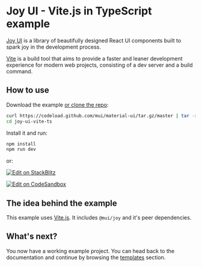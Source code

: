 # Joy UI - Vite.js in TypeScript example

[Joy UI](https://mui.com/joy-ui/getting-started/) is a library of beautifully designed React UI components built to spark joy in the development process.

[Vite](https://vitejs.dev/) is a build tool that aims to provide a faster and leaner development experience for modern web projects, consisting of a dev server and a build command.

## How to use

Download the example [or clone the repo](https://github.com/mui/material-ui):

```bash
curl https://codeload.github.com/mui/material-ui/tar.gz/master | tar -xz --strip=2 material-ui-master/examples/joy-ui-vite-ts
cd joy-ui-vite-ts
```

Install it and run:

```bash
npm install
npm run dev
```

or:

<!-- #default-branch-switch -->

[![Edit on StackBlitz](https://developer.stackblitz.com/img/open_in_stackblitz.svg)](https://stackblitz.com/github/mui/material-ui/tree/master/examples/joy-ui-vite-ts)

[![Edit on CodeSandbox](https://codesandbox.io/static/img/play-codesandbox.svg)](https://codesandbox.io/s/github/mui/material-ui/tree/master/examples/joy-ui-vite-ts)

## The idea behind the example

This example uses [Vite.js](https://github.com/vitejs/vite).
It includes `@mui/joy` and it's peer dependencies.

## What's next?

<!-- #default-branch-switch -->

You now have a working example project.
You can head back to the documentation and continue by browsing the [templates](https://mui.com/joy-ui/getting-started/templates/) section.
